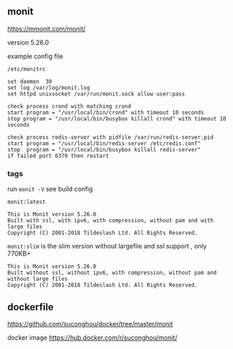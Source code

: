 ## monit

https://mmonit.com/monit/

version 5.26.0

example config file

`/etc/monitrc`
```
set daemon  30
set log /var/log/monit.log
set httpd unixsocket /var/run/monit.sock allow user:pass

check process crond with matching crond
start program = "/usr/local/bin/crond" with timeout 10 seconds
stop program = "/usr/local/bin/busybox killall crond" with timeout 10 seconds

check process redis-server with pidfile /var/run/redis-server.pid
start program = "/usr/local/bin/redis-server /etc/redis.conf"
stop  program = "/usr/local/bin/busybox killall redis-server"
if failed port 6379 then restart

```

### tags

run `monit -V` see build config

`monit:latest`

```
This is Monit version 5.26.0
Built with ssl, with ipv6, with compression, without pam and with large files
Copyright (C) 2001-2018 Tildeslash Ltd. All Rights Reserved.
```


`monit:slim` is the slim version without largefile and ssl support , only 770KB+

```
This is Monit version 5.26.0
Built without ssl, without ipv6, with compression, without pam and without large files
Copyright (C) 2001-2018 Tildeslash Ltd. All Rights Reserved.
```

## dockerfile

https://github.com/suconghou/docker/tree/master/monit


docker image  https://hub.docker.com/r/suconghou/monit/

